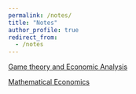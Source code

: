 ```yaml
---
permalink: /notes/
title: "Notes"
author_profile: true
redirect_from: 
  - /notes
---
```


[Game theory and Economic Analysis]()

[Mathematical Economics]()

